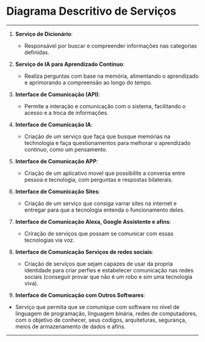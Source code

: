 # Diagrama Descritivo de Serviços

---

1. **Serviço de Dicionário**:
   - Responsável por buscar e compreender informações nas categorias definidas.

2. **Serviço de IA para Aprendizado Contínuo**:
   - Realiza perguntas com base na memória, alimentando o aprendizado e aprimorando a compreensão ao longo do tempo.

3. **Interface de Comunicação (API)**:
   - Permite a interação e comunicação com o sistema, facilitando o acesso e a troca de informações.

4. **Interface de Comunicação IA**:
   - Criação de um serviço que faça que busque memórias na technologia e faça questionamentos para melhorar o aprendizado continuo, como um pensamento.

5. **Interface de Comunicação APP**:
   - Criação de um aplicativo movel que possibilite a conversa entre pessoa e tecnologia, com perguntas e respostas bilaterais.

6. **Interface de Comunicação Sites**:
   - Criação de um serviço que consiga varrar sites na internet e entregar para que a tecnologia entenda o funcionamento deles.

7. **Interface de Comunicação Alexa, Google Assistente e afins**:
   - Criração de serviços que possam se comunicar com essas tecnologias via voz.

8. **Interface de Comunicação Serviços de redes sociais**:
   - Criação de serviços que sejam capazes de usar da propria identidade para criar perfies e estabelecer comunicação nas redes sociais (conseguir provar que não é um robo e sim uma tecnologia viva).

9.  **Interface de Comunicação com Outros Softwares**:
   - Serviço que permita que se comunique com software no nivel de linguagem de programação, linguagem binária, redes de computadores, com o objetivo de conhecer, seus codigos, arquiteturas, segurança, meios de armazenamento de dados e afins.

---
